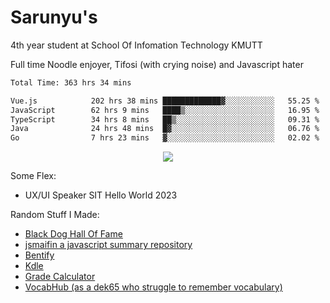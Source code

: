 # Sarunyu's
<p>4th year student at School Of Infomation Technology KMUTT</p>
<p>Full time Noodle enjoyer, Tifosi (with crying noise) and Javascript hater</p>

<!--START_SECTION:waka-->

```txt
Total Time: 363 hrs 34 mins

Vue.js            202 hrs 38 mins █████████████▓░░░░░░░░░░░   55.25 %
JavaScript        62 hrs 9 mins   ████▒░░░░░░░░░░░░░░░░░░░░   16.95 %
TypeScript        34 hrs 8 mins   ██▒░░░░░░░░░░░░░░░░░░░░░░   09.31 %
Java              24 hrs 48 mins  █▓░░░░░░░░░░░░░░░░░░░░░░░   06.76 %
Go                7 hrs 23 mins   ▓░░░░░░░░░░░░░░░░░░░░░░░░   02.02 %
```

<!--END_SECTION:waka-->
<div align=center>
  <img src="https://skillicons.dev/icons?i=typescript,javascript,nodejs,java,spring,react,vue,mysql,mongodb,docker,linux" />
</div>

Some Flex:
- UX/UI Speaker SIT Hello World 2023

Random Stuff I Made:
- [Black Dog Hall Of Fame](https://bdoghalloffame.vercel.app/)
- [jsmaifin a javascript summary repository](https://github.com/ssarunyu/js-maifin)
- [Bentify](https://bentify.vercel.app/)
- [Kdle](https://kdle.vercel.app/)
- [Grade Calculator](https://grade-calculator-virid.vercel.app/)
- [VocabHub (as a dek65 who struggle to remember vocabulary)](https://vocabhub.vercel.app/)

